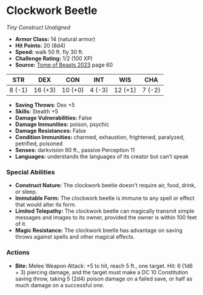 # Clockwork Beetle

*Tiny* *Construct* *Unaligned*

- **Armor Class:** 14 (natural armor)
- **Hit Points:** 20 (8d4)
- **Speed:** walk 50 ft. fly 30 ft.
- **Challenge Rating:** 1/2 (100 XP)
- **Source:** [Tome of Beasts 2023](https://koboldpress.com/kpstore/product/tome-of-beasts-1-2023-edition/) page 60

| STR | DEX | CON | INT | WIS | CHA |
| --- | --- | --- | --- | --- | --- |
| 8 (-1) | 16 (+3) | 10 (+0) | 4 (-3) | 12 (+1) | 7 (-2) |

- **Saving Throws**: Dex +5
- **Skills:** Stealth +5
- **Damage Vulnerabilities:** False
- **Damage Immunities:** poison, psychic
- **Damage Resistances:** False
- **Condition Immunities:** charmed, exhaustion, frightened, paralyzed, petrified, poisoned
- **Senses:** darkvision 60 ft., passive Perception 11
- **Languages:** understands the languages of its creator but can’t speak

### Special Abilities

- **Construct Nature:** The clockwork beetle doesn't require air, food, drink, or sleep.
- **Immutable Form:** The clockwork beetle is immune to any spell or effect that would alter its form.
- **Limited Telepathy:** The clockwork beetle can magically transmit simple messages and images to its owner, provided the owner is within 100 feet of it.
- **Magic Resistance:** The clockwork beetle has advantage on saving throws against spells and other magical effects.

### Actions

- **Bite:** Melee Weapon Attack: +5 to hit, reach 5 ft., one target. Hit: 6 (1d6 + 3) piercing damage, and the target must make a DC 10 Constitution saving throw, taking 5 (2d4) poison damage on a failed save, or half as much damage on a successful one.
